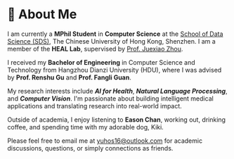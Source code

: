 # 👤 About Me

I am currently a **MPhil Student** in **Computer Science** at the [School of Data Science (SDS)](https://sds.cuhk.edu.cn/), The Chinese University of Hong Kong, Shenzhen. I am a member of the **HEAL Lab**, supervised by [Prof. Juexiao Zhou](https://www.joshuachou.ink/about/).

I received my **Bachelor of Engineering** in Computer Science and Technology from Hangzhou Dianzi University (HDU), where I was advised by **Prof. Renshu Gu** and **Prof. Fangli Guan**.

My research interests include **_AI for Health_**, **_Natural Language Processing_**, and **_Computer Vision_**. I'm passionate about building intelligent medical applications and translating research into real-world impact.

Outside of academia, I enjoy listening to **Eason Chan**, working out, drinking coffee, and spending time with my adorable dog, Kiki.

Please feel free to email me at [yuhos16@outlook.com](mailto:yuhos16@outlook.com) for academic discussions, questions, or simply connections as friends.
